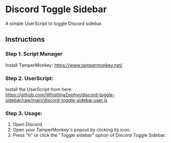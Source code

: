 # Discord Toggle Sidebar
A simple UserScript to toggle Discord sidebar.

## Instructions
### Step 1. Script Manager
Install TamperMonkey: https://www.tampermonkey.net/
### Step 2. UserScript:
Install the UserScript from here: https://github.com/WhistlingZephyr/discord-toggle-sidebar/raw/main/discord-toggle-sidebar.user.js
### Step 3. Usage:
1. Open Discord.
2. Open your TamperMonkey's popout by clicking its icon.
3. Press "h" or click the "Toggle sidebar" option of Discord Toggle Sidebar.